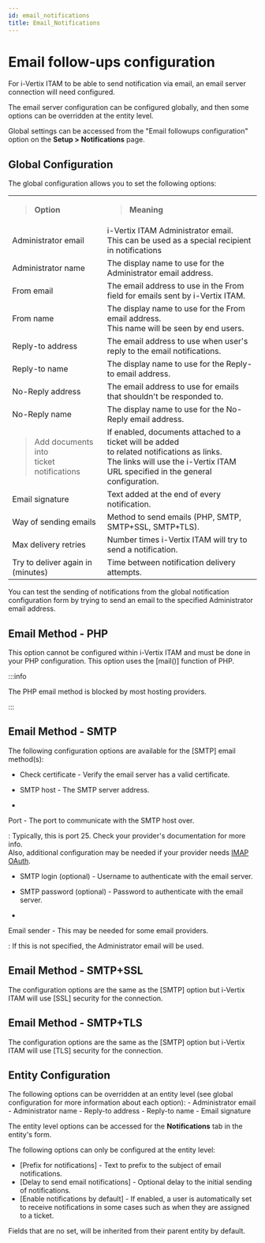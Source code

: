 ```yaml
---
id: email_notifications
title: Email_Notifications
---
```


# Email follow-ups configuration

For i-Vertix ITAM to be able to send notification via email, an email server
connection will need configured.

The email server configuration can be configured globally, and then some
options can be overridden at the entity level.

Global settings can be accessed from the "Email followups
configuration" option on the **Setup \> Notifications** page.

## Global Configuration

The global configuration allows you to set the following options:

<table>
<colgroup>
<col  />
<col  />
</colgroup>
<tbody>
<tr>
<td><blockquote>
<p><strong>Option</strong></p>
</blockquote></td>
<td><blockquote>
<p><strong>Meaning</strong></p>
</blockquote></td>
</tr>
<tr>
<td><span class="title-ref">Administrator email</span></td>
<td><div class="line-block">i-Vertix ITAM Administrator email.<br />
This can be used as a special recipient in notifications</div></td>
</tr>
<tr>
<td><span class="title-ref">Administrator name</span></td>
<td>The display name to use for the Administrator email address.</td>
</tr>
<tr>
<td><span class="title-ref">From email</span></td>
<td>The email address to use in the From field for emails sent by
i-Vertix ITAM.</td>
</tr>
<tr>
<td><span class="title-ref">From name</span></td>
<td><div class="line-block">The display name to use for the From email
address.<br />
This name will be seen by end users.</div></td>
</tr>
<tr>
<td><span class="title-ref">Reply-to address</span></td>
<td>The email address to use when user's reply to the email
notifications.</td>
</tr>
<tr>
<td><span class="title-ref">Reply-to name</span></td>
<td>The display name to use for the Reply-to email address.</td>
</tr>
<tr>
<td><span class="title-ref">No-Reply address</span></td>
<td>The email address to use for emails that shouldn't be responded
to.</td>
</tr>
<tr>
<td><span class="title-ref">No-Reply name</span></td>
<td>The display name to use for the No-Reply email address.</td>
</tr>
<tr>
<td><blockquote>
<div class="line-block"><span class="title-ref">Add documents
into</span><br />
<span class="title-ref">ticket notifications</span></div>
</blockquote></td>
<td><div class="line-block">If enabled, documents attached to a ticket
will be added<br />
to related notifications as links.<br />
The links will use the i-Vertix ITAM URL specified in the general
configuration.</div></td>
</tr>
<tr>
<td><span class="title-ref">Email signature</span></td>
<td>Text added at the end of every notification.</td>
</tr>
<tr>
<td><span class="title-ref">Way of sending emails</span></td>
<td>Method to send emails (PHP, SMTP, SMTP+SSL, SMTP+TLS).</td>
</tr>
<tr>
<td><span class="title-ref">Max delivery retries</span></td>
<td>Number times i-Vertix ITAM will try to send a notification.</td>
</tr>
<tr>
<td><span class="title-ref">Try to deliver again in
(minutes)</span></td>
<td>Time between notification delivery attempts.</td>
</tr>
</tbody>
</table>

You can test the sending of notifications from the global notification
configuration form by trying to send an email to the specified
Administrator email address.

## Email Method - PHP

This option cannot be configured within i-Vertix ITAM and must be done in your
PHP configuration. This option uses the [mail()] function of
PHP.

:::info

The PHP email method is blocked by most hosting providers.

:::

## Email Method - SMTP

The following configuration options are available for the
[SMTP] email method(s):

- Check certificate - Verify the email server has a valid certificate.

- SMTP host - The SMTP server address.

- 

  Port - The port to communicate with the SMTP host over.

  :   Typically, this is port 25. Check your provider's documentation
      for more info.  
      Also, additional configuration may be needed if your provider
      needs [IMAP       OAuth](https://glpi-plugins.readthedocs.io/en/latest/oauthimap/index.html).

- SMTP login (optional) - Username to authenticate with the email
  server.

- SMTP password (optional) - Password to authenticate with the email
  server.

- 

  Email sender - This may be needed for some email providers.

  :   If this is not specified, the Administrator email will be used.

## Email Method - SMTP+SSL

The configuration options are the same as the [SMTP] option
but i-Vertix ITAM will use [SSL] security for the connection.

## Email Method - SMTP+TLS

The configuration options are the same as the [SMTP] option
but i-Vertix ITAM will use [TLS] security for the connection.

## Entity Configuration

The following options can be overridden at an entity level (see global
configuration for more information about each option): - Administrator
email - Administrator name - Reply-to address - Reply-to name - Email
signature

The entity level options can be accessed for the **Notifications** tab
in the entity's form.

The following options can only be configured at the entity level:

- [Prefix for notifications] - Text to prefix to the subject
  of email notifications.
- [Delay to send email notifications] - Optional delay to
  the initial sending of notifications.
- [Enable notifications by default] - If enabled, a user is
  automatically set to receive notifications in some cases such as when
  they are assigned to a ticket.

Fields that are no set, will be inherited from their parent entity by
default.
